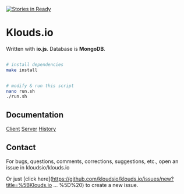 [![Stories in Ready](https://badge.waffle.io/metadevfoundation/klouds.io.svg?label=ready&title=Ready)](http://waffle.io/metadevfoundation/klouds.io)


# Klouds.io

Written with **io.js**. Database is **MongoDB**.



```bash

# install dependencies
make install


# modify & run this script
nano run.sh
./run.sh

```

## Documentation
[Client](docs/client.md)
[Server](docs/server.md)
[History](docs/history.md)

## Contact

For bugs, questions, comments, corrections, suggestions, etc., open an issue in kloudsio/klouds.io

Or just [click here](https://github.com/kloudsio/klouds.io/issues/new?title=%5BKlouds.io ... %5D%20) to create a new issue.